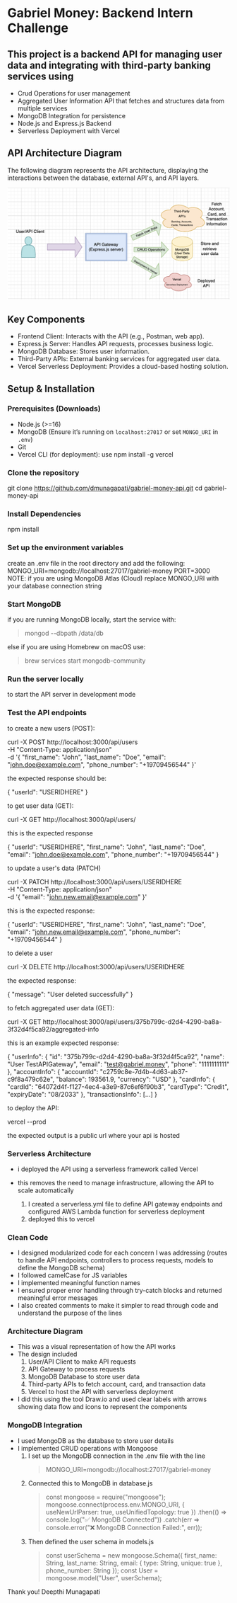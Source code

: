 # Gabriel Money: Backend Intern Challenge

## This project is a backend API for managing user data and integrating with third-party banking services using
- Crud Operations for user management
- Aggregated User Information API that fetches and structures data from multiple services
- MongoDB Integration for persistence
- Node.js and Express.js Backend
- Serverless Deployment with Vercel

## API Architecture Diagram
The following diagram represents the API architecture, displaying the interactions between the database, external API's, and API layers.

![API Architecture](ArchitectureDiagram.png)


## Key Components
- Frontend Client: Interacts with the API (e.g., Postman, web app).
- Express.js Server: Handles API requests, processes business logic.
- MongoDB Database: Stores user information.
- Third-Party APIs: External banking services for aggregated user data.
- Vercel Serverless Deployment: Provides a cloud-based hosting solution.

## Setup & Installation

### Prerequisites (Downloads)
- Node.js (>=16)
- MongoDB (Ensure it’s running on `localhost:27017` or set `MONGO_URI` in `.env`)
- Git
- Vercel CLI (for deployment): use npm install -g vercel

### Clone the repository
git clone https://github.com/dmunagapati/gabriel-money-api.git
cd gabriel-money-api

### Install Dependencies
npm install

### Set up the environment variables
create an .env file in the root directory and add the following:
MONGO_URI=mongodb://localhost:27017/gabriel-money
PORT=3000
 NOTE: if you are using MongoDB Atlas (Cloud) replace MONGO_URI with your database connection string

### Start MongoDB
if you are running MongoDB locally, start the service with:

> mongod --dbpath /data/db

else if you are using Homebrew on macOS use:

> brew services start mongodb-community

### Run the server locally

<vercel dev> to start the API server in development mode

### Test the API endpoints

to create a new users (POST):

curl -X POST http://localhost:3000/api/users \
-H "Content-Type: application/json" \
-d '{
    "first_name": "John",
    "last_name": "Doe",
    "email": "john.doe@example.com",
    "phone_number": "+19709456544"
}'

the expected response should be:

{
  "userId": "USERIDHERE"
}

to get user data (GET):

curl -X GET http://localhost:3000/api/users/<USERIDHERE>

this is the expected response

{
    "userId": "USERIDHERE",
    "first_name": "John",
    "last_name": "Doe",
    "email": "john.doe@example.com",
    "phone_number": "+19709456544"
}


to update a user's data (PATCH)

curl -X PATCH http://localhost:3000/api/users/USERIDHERE \
-H "Content-Type: application/json" \
-d '{
    "email": "john.new.email@example.com"
}'

this is the expected response:

{
    "userId": "USERIDHERE",
    "first_name": "John",
    "last_name": "Doe",
    "email": "john.new.email@example.com",
    "phone_number": "+19709456544"
}

to delete a user

curl -X DELETE http://localhost:3000/api/users/USERIDHERE

the expected response:

{
    "message": "User deleted successfully"
}

to fetch aggregated user data (GET):

curl -X GET http://localhost:3000/api/users/375b799c-d2d4-4290-ba8a-3f32d4f5ca92/aggregated-info

this is an example expected response:

{
    "userInfo": {
        "id": "375b799c-d2d4-4290-ba8a-3f32d4f5ca92",
        "name": "User TestAPIGateway",
        "email": "test@gabriel.money",
        "phone": "1111111111"
    },
    "accountInfo": {
        "accountId": "c2759c8e-7d4b-4d63-ab37-c9f8a479c62e",
        "balance": 193561.9,
        "currency": "USD"
    },
    "cardInfo": {
        "cardId": "64072d4f-f127-4ec4-a3e9-87c6ef6f90b3",
        "cardType": "Credit",
        "expiryDate": "08/2033"
    },
    "transactionsInfo": [...]
}

to deploy the API:

vercel --prod

the expected output is a public url where your api is hosted

### Serverless Architecture
 - i deployed the API using a serverless framework called Vercel
 - this removes the need to manage infrastructure, allowing the API to scale automatically

   1. I created a serverless.yml file to define API gateway endpoints and configured AWS Lambda function for serverless deployment
   2. deployed this to vercel

### Clean Code
- I designed modularized code for each concern I was addressing (routes to handle API endpoints, controllers to process requests, models to define the MongoDB schema)
- I followed camelCase for JS variables
- I implemented meaningful function names
- I ensured proper error handling through try-catch blocks and returned meaningful error messages
- I also created comments to make it simpler to read through code and understand the purpose of the lines

### Architecture Diagram
- This was a visual representation of how the API works
- The design included
  1. User/API Client to make API requests
  2. API Gateway to process requests
  3. MongoDB Database to store user data
  4. Third-party APIs to fetch account, card, and transaction data
  5. Vercel to host the API with serverless deployment
- I did this using the tool Draw.io and used clear labels with arrows showing data flow and icons to represent the components

### MongoDB Integration
- I used MongoDB as the database to store user details
- I implemented CRUD operations with Mongoose
  1. I set up the MongoDB connection in the .env file with the line
     > MONGO_URI=mongodb://localhost:27017/gabriel-money
  2. Connected this to MongoDB in database.js
     > const mongoose = require("mongoose");
       mongoose.connect(process.env.MONGO_URI, { useNewUrlParser: true, useUnifiedTopology: true })
       .then(() => console.log("✅ MongoDB Connected"))
       .catch(err => console.error("❌ MongoDB Connection Failed:", err));
  3. Then defined the user schema in models.js
     > const userSchema = new mongoose.Schema({
          first_name: String,
          last_name: String,
          email: { type: String, unique: true },
          phone_number: String
       });
       const User = mongoose.model("User", userSchema);

 

Thank you!
Deepthi Munagapati

